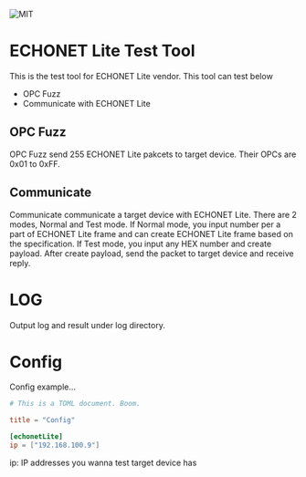 ![MIT](https://img.shields.io/github/license/tttfrfr2/ECHONETTester?style=flat-square)
# ECHONET Lite Test Tool
This is the test tool for ECHONET Lite vendor. 
This tool can test below

- OPC Fuzz
- Communicate with ECHONET Lite

## OPC Fuzz
OPC Fuzz send 255 ECHONET Lite pakcets to target device. Their OPCs are 0x01 to 0xFF. 

## Communicate 
Communicate communicate a target device with ECHONET Lite. There are 2 modes, Normal and Test mode. If Normal mode, you input number per a part of ECHONET Lite frame and can create ECHONET Lite frame based on the specification. If Test mode, you input any HEX number and create payload. After create payload, send the packet to target device and receive reply.

# LOG
Output log and result under log directory.

# Config
Config example...

```toml:config.toml
# This is a TOML document. Boom.

title = "Config"

[echonetLite]
ip = ["192.168.100.9"]
```
ip: IP addresses you wanna test target device has
